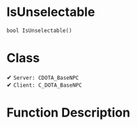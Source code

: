 # IsUnselectable
```
bool IsUnselectable()
```
# Class
✔ `Server: CDOTA_BaseNPC`  
✔ `Client: C_DOTA_BaseNPC`  

# Function Description

